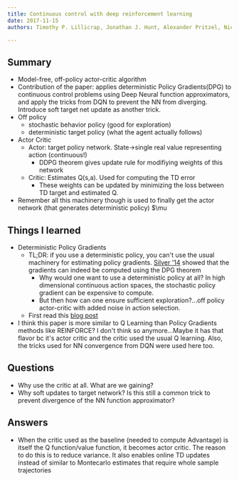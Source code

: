 ```yaml
---
title: Continuous control with deep reinforcement learning
date: 2017-11-15
authors: Timothy P. Lillicrap, Jonathan J. Hunt, Alexander Pritzel, Nicolas Heess, Tom Erez, Yuval Tassa, David Silver, Daan Wierstra

---
```


## Summary

- Model-free, off-policy actor-critic algorithm 
- Contribution of the paper: applies deterministic Policy Gradients(DPG) to
  continuous control problems using Deep Neural function approximators, and
  apply the tricks from DQN to prevent the NN from diverging. Introduce soft
  target net update as another trick.
- Off policy
    - stochastic behavior policy (good for exploration)
    - deterministic target policy (what the agent actually follows) 
- Actor Critic
    - Actor: target policy network. State->single real value representing
      action (continuous!)
        - DDPG theorem gives update rule for modifiying weights of this network
    - Critic: Estimates Q(s,a). Used for computing the TD error
        - These weights can be updated by minimizing the loss between TD target
          and estimated Q.
- Remember all this machinery though is used to finally get the actor network
  (that generates deterministic policy) $\mu

## Things I learned

- Deterministic Policy Gradients
    - TL;DR: if you use a deterministic policy, you can't use the usual
      machinery for estimating policy gradients. [Silver '14](http://proceedings.mlr.press/v32/silver14.pdf)
      showed that the gradients can indeed be computed using the DPG theorem
        - Why would one want to use a deterministic policy at all? In high
          dimensional continuous action spaces, the stochastic policy gradient
          can be expensive to compute. 
        - But then how can one ensure sufficient exploration?...off policy
          actor-critic with added noise in action selection.
    - First read this [blog post](http://pemami4911.github.io/blog/2016/08/21/ddpg-rl.html#References)
- I think this paper is more similar to Q Learning than Policy Gradients methods
    like REINFORCE? I don't think so anymore...Maybe it has that flavor bc it's
    actor critic and the critic used the usual Q learning. Also, the tricks
    used for NN convergence from DQN were used here too.

## Questions

- Why use the critic at all. What are we gaining? 
- Why soft updates to target network? Is this still a common trick to prevent
  divergence of the NN function approximator?

## Answers

- When the critic used as the baseline (needed to compute Advantage) is itself the Q
  function/value function, it becomes actor critic. The reason to do this is to
  reduce variance. It also enables online TD updates instead of similar to Montecarlo
  estimates that require whole sample trajectories




